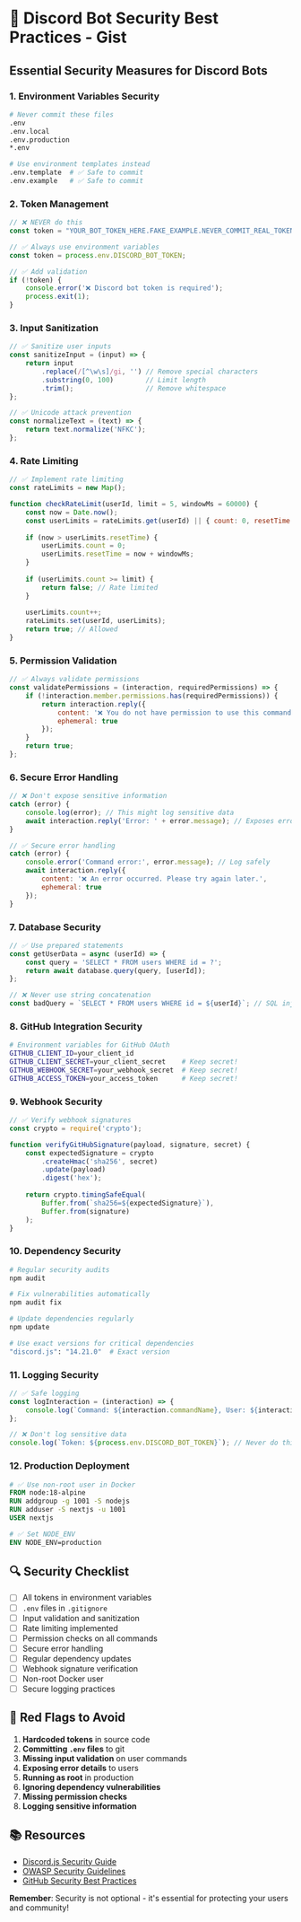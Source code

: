 # 🔐 Discord Bot Security Best Practices - Gist

## Essential Security Measures for Discord Bots

### 1. **Environment Variables Security**

```bash
# Never commit these files
.env
.env.local
.env.production
*.env

# Use environment templates instead
.env.template  # ✅ Safe to commit
.env.example   # ✅ Safe to commit
```

### 2. **Token Management**

```javascript
// ❌ NEVER do this
const token = "YOUR_BOT_TOKEN_HERE.FAKE_EXAMPLE.NEVER_COMMIT_REAL_TOKENS";

// ✅ Always use environment variables
const token = process.env.DISCORD_BOT_TOKEN;

// ✅ Add validation
if (!token) {
    console.error('❌ Discord bot token is required');
    process.exit(1);
}
```

### 3. **Input Sanitization**

```javascript
// ✅ Sanitize user inputs
const sanitizeInput = (input) => {
    return input
        .replace(/[^\w\s]/gi, '') // Remove special characters
        .substring(0, 100)        // Limit length
        .trim();                  // Remove whitespace
};

// ✅ Unicode attack prevention
const normalizeText = (text) => {
    return text.normalize('NFKC');
};
```

### 4. **Rate Limiting**

```javascript
// ✅ Implement rate limiting
const rateLimits = new Map();

function checkRateLimit(userId, limit = 5, windowMs = 60000) {
    const now = Date.now();
    const userLimits = rateLimits.get(userId) || { count: 0, resetTime: now + windowMs };
    
    if (now > userLimits.resetTime) {
        userLimits.count = 0;
        userLimits.resetTime = now + windowMs;
    }
    
    if (userLimits.count >= limit) {
        return false; // Rate limited
    }
    
    userLimits.count++;
    rateLimits.set(userId, userLimits);
    return true; // Allowed
}
```

### 5. **Permission Validation**

```javascript
// ✅ Always validate permissions
const validatePermissions = (interaction, requiredPermissions) => {
    if (!interaction.member.permissions.has(requiredPermissions)) {
        return interaction.reply({ 
            content: '❌ You do not have permission to use this command.', 
            ephemeral: true 
        });
    }
    return true;
};
```

### 6. **Secure Error Handling**

```javascript
// ❌ Don't expose sensitive information
catch (error) {
    console.log(error); // This might log sensitive data
    await interaction.reply('Error: ' + error.message); // Exposes error details
}

// ✅ Secure error handling
catch (error) {
    console.error('Command error:', error.message); // Log safely
    await interaction.reply({ 
        content: '❌ An error occurred. Please try again later.', 
        ephemeral: true 
    });
}
```

### 7. **Database Security**

```javascript
// ✅ Use prepared statements
const getUserData = async (userId) => {
    const query = 'SELECT * FROM users WHERE id = ?';
    return await database.query(query, [userId]);
};

// ❌ Never use string concatenation
const badQuery = `SELECT * FROM users WHERE id = ${userId}`; // SQL injection risk
```

### 8. **GitHub Integration Security**

```bash
# Environment variables for GitHub OAuth
GITHUB_CLIENT_ID=your_client_id
GITHUB_CLIENT_SECRET=your_client_secret    # Keep secret!
GITHUB_WEBHOOK_SECRET=your_webhook_secret  # Keep secret!
GITHUB_ACCESS_TOKEN=your_access_token      # Keep secret!
```

### 9. **Webhook Security**

```javascript
// ✅ Verify webhook signatures
const crypto = require('crypto');

function verifyGitHubSignature(payload, signature, secret) {
    const expectedSignature = crypto
        .createHmac('sha256', secret)
        .update(payload)
        .digest('hex');
    
    return crypto.timingSafeEqual(
        Buffer.from(`sha256=${expectedSignature}`),
        Buffer.from(signature)
    );
}
```

### 10. **Dependency Security**

```bash
# Regular security audits
npm audit

# Fix vulnerabilities automatically
npm audit fix

# Update dependencies regularly
npm update

# Use exact versions for critical dependencies
"discord.js": "14.21.0"  # Exact version
```

### 11. **Logging Security**

```javascript
// ✅ Safe logging
const logInteraction = (interaction) => {
    console.log(`Command: ${interaction.commandName}, User: ${interaction.user.id}, Guild: ${interaction.guild?.id}`);
};

// ❌ Don't log sensitive data
console.log(`Token: ${process.env.DISCORD_BOT_TOKEN}`); // Never do this!
```

### 12. **Production Deployment**

```dockerfile
# ✅ Use non-root user in Docker
FROM node:18-alpine
RUN addgroup -g 1001 -S nodejs
RUN adduser -S nextjs -u 1001
USER nextjs

# ✅ Set NODE_ENV
ENV NODE_ENV=production
```

## 🔍 Security Checklist

- [ ] All tokens in environment variables
- [ ] `.env` files in `.gitignore`
- [ ] Input validation and sanitization
- [ ] Rate limiting implemented
- [ ] Permission checks on all commands
- [ ] Secure error handling
- [ ] Regular dependency updates
- [ ] Webhook signature verification
- [ ] Non-root Docker user
- [ ] Secure logging practices

## 🚨 Red Flags to Avoid

1. **Hardcoded tokens** in source code
2. **Committing `.env` files** to git
3. **Missing input validation** on user commands
4. **Exposing error details** to users
5. **Running as root** in production
6. **Ignoring dependency vulnerabilities**
7. **Missing permission checks**
8. **Logging sensitive information**

## 📚 Resources

- [Discord.js Security Guide](https://discordjs.guide/additional-info/security.html)
- [OWASP Security Guidelines](https://owasp.org/www-project-top-ten/)
- [GitHub Security Best Practices](https://docs.github.com/en/code-security)

**Remember**: Security is not optional - it's essential for protecting your users and community!

